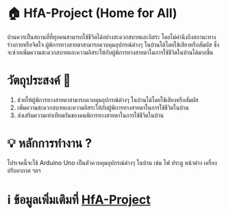 # 🏠 HfA-Project (Home for All)

บ้านควรเป็นสถานที่ที่ทุกคนสามารถใช้ชีวิตได้อย่างสะดวกสบายและอิสระ โดยไม่คำนึงถึงสถานะทางร่างกายหรือจิตใจ ผู้พิการทางสายตาสามารถควบคุมอุปกรณ์ต่างๆ ในบ้านได้โดยใช้เสียงหรือสัมผัส ซึ่งจะช่วยเพิ่มความสะดวกสบายและความอิสระให้กับผู้พิการทางสายตาในการใช้ชีวิตในบ้านได้มากขึ้น

# วัตถุประสงค์ 🔮

1. ช่วยให้ผู้พิการทางสายตาสามารถควบคุมอุปกรณ์ต่างๆ ในบ้านได้โดยใช้เสียงหรือสัมผัส
2. เพิ่มความสะดวกสบายและความอิสระให้กับผู้พิการทางสายตาในการใช้ชีวิตในบ้าน
3. ส่งเสริมความเท่าเทียมกันของคนพิการทางสายตาในการใช้ชีวิตในบ้าน

# 💡 หลักการทำงาน ?

โปรเจคนี้จะใช้ Arduino Uno เป็นตัวควบคุมอุปกรณ์ต่างๆ ในบ้าน เช่น ไฟ ประตู หน้าต่าง เครื่องปรับอากาศ ฯลฯ

# ℹ️ ข้อมูลเพิ่มเติมที่ [HfA-Project](https://project.fujatyping.dev/HfA)
